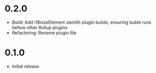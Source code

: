 # 0.2.0

- Build: Add i18nizeElement Jamilih plugin builds, ensuring buble runs
    before other Rollup plugins
- Refactoring: Rename plugin file

# 0.1.0

- Initial release
